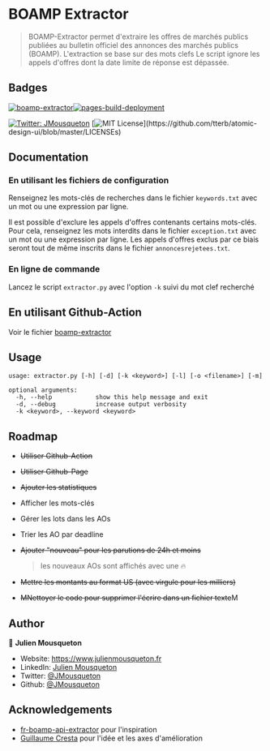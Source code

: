 
# BOAMP Extractor 

> BOAMP-Extractor permet d'extraire les offres de marchés publics publiées au bulletin officiel des annonces des marchés publics (BOAMP).
L'extraction se base sur des mots clefs
Le script ignore les appels d'offres dont la date limite de réponse est dépassée.

## Badges
[![boamp-extractor](https://github.com/JMousqueton/boamp-extractor/actions/workflows/boamp-extractor.yml/badge.svg)](https://github.com/JMousqueton/boamp-extractor/actions/workflows/boamp-extractor.yml)[![pages-build-deployment](https://github.com/JMousqueton/boamp-extractor/actions/workflows/pages/pages-build-deployment/badge.svg)](https://github.com/JMousqueton/boamp-extractor/actions/workflows/pages/pages-build-deployment)

[![Twitter: JMousqueton](https://img.shields.io/twitter/follow/JMousqueton.svg?style=social)](https://twitter.com/JMousqueton)
[![MIT License](https://img.shields.io/apm/l/atomic-design-ui.svg?)](https://github.com/tterb/atomic-design-ui/blob/master/LICENSEs)

## Documentation

### En utilisant les fichiers de configuration 
Renseignez les mots-clés de recherches dans le fichier `keywords.txt` avec un mot ou une expression par ligne.

Il est possible d'exclure les appels d'offres contenants certains mots-clés.
Pour cela, renseignez les mots interdits dans le fichier `exception.txt` avec un mot ou une expression par ligne.
Les appels d'offres exclus par ce biais seront tout de même inscrits dans le fichier `annoncesrejetees.txt`.

### En ligne de commande 

Lancez le script `extractor.py` avec l'option `-k` suivi du mot clef recherché 

## En utilisant Github-Action 

Voir le fichier [boamp-extractor](https://github.com/JMousqueton/boamp-extractor/blob/main/.github/workflows/boamp-extractor.yml)

## Usage

```
usage: extractor.py [-h] [-d] [-k <keyword>] [-l] [-o <filename>] [-m]

optional arguments:
  -h, --help            show this help message and exit
  -d, --debug           increase output verbosity
  -k <keyword>, --keyword <keyword>
```

## Roadmap

- ~~Utiliser Github-Action~~ 

- ~~Utiliser Github-Page~~

- ~~Ajouter les statistiques~~

- Afficher les mots-clés

- Gérer les lots dans les AOs 

- Trier les AO par deadline 

- ~~Ajouter "nouveau" pour les parutions de 24h et moins~~
  > les nouveaux AOs sont affichés avec une 🔥 

- ~~Mettre les montants au format US (avec virgule pour les milliers)~~

- ~~MNettoyer le code pour supprimer l'écrire dans un fichier texte~~M

## Author

👤 **Julien Mousqueton**

* Website: <https://www.julienmousqueton.fr>
* LinkedIn: [Julien Mousqueton](https://linkedin.com/in/julienmousqueton)
* Twitter: [@JMousqueton](https://twitter.com/JMousqueton)
* Github: [@JMousqueton](https://github.com/JMousqueton)


## Acknowledgements

 - [fr-boamp-api-extractor](https://github.com/bastien313/fr-boamp-api-extractor) pour l'inspiration 
 - [Guillaume Cresta](https://www.linkedin.com/in/guillaume-cresta-88185234) pour l'idée et les axes d'amélioration
